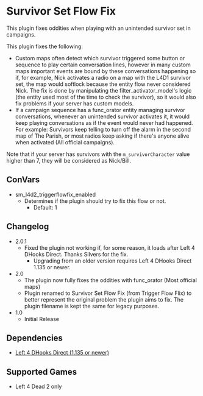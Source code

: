 # Survivor Set Flow Fix
This plugin fixes oddities when playing with an unintended survivor set in campaigns.

This plugin fixes the following:
- Custom maps often detect which survivor triggered some button or sequence to play certain conversation lines, however in many custom maps important events are bound by these conversations happening so if, for example, Nick activates a radio on a map with the L4D1 survivor set, the map would softlock because the entity flow never considered Nick. The fix is done by manipulating the filter_activator_model's logic (the entity used most of the time to check the survivor), so it would also fix problems if your server has custom models.
- If a campaign sequence has a func_orator entity managing survivor conversations, whenever an unintended survivor activates it, it would keep playing conversations as if the event would never had happened. For example: Survivors keep telling to turn off the alarm in the second map of The Parish, or most radios keep asking if there's anyone alive when activated (All official campaigns).

Note that if your server has survivors with the `m_survivorCharacter` value higher than 7, they will be considered as Nick/Bill.

## ConVars
- sm_l4d2_triggerflowfix_enabled
  - Determines if the plugin should try to fix this flow or not.
    - Default: 1

## Changelog
- 2.0.1
  - Fixed the plugin not working if, for some reason, it loads after Left 4 DHooks Direct. Thanks Silvers for the fix.
    - Upgrading from an older version requires Left 4 DHooks Direct 1.135 or newer.
- 2.0
  - The plugin now fully fixes the oddities with func_orator (Most official maps)
  - Plugin renamed to Survivor Set Flow Fix (from Trigger Flow Flix) to better represent the original problem the plugin aims to fix. The plugin filename is kept the same for legacy purposes.
- 1.0
  - Initial Release

## Dependencies
- [Left 4 DHooks Direct (1.135 or newer)](https://forums.alliedmods.net/showthread.php?t=321696)

## Supported Games
- Left 4 Dead 2 only